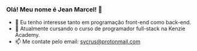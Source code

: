 ### Olá! Meu nome é Jean Marcel! 👋

- 🔭 Eu tenho interesse tanto em programação front-end como back-end.
- 🌱 Atualmente cursando o curso de programador full-stack na Kenzie Academy.
- 📫 Me contate pelo email: sycrus@protonmail.com
